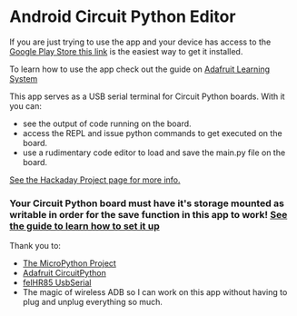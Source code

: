 # Android Circuit Python Editor
If you are just trying to use the app and your device has access to the [Google Play Store this link](https://play.google.com/store/apps/details?id=com.foamyguy.circuitpythoneditor) is the easiest way to get it installed.

To learn how to use the app check out the guide on [Adafruit Learning System](https://learn.adafruit.com/using-the-android-circuitpython-editor)

This app serves as a USB serial terminal for Circuit Python boards. With it you can:
 * see the output of code running on the board.
 * access the REPL and issue python commands to get executed on the board.
 * use a rudimentary code editor to load and save the main.py file on the board.

[See the Hackaday Project page for more info.](https://hackaday.io/project/162561-android-circuit-python-editor)

### Your Circuit Python board must have it's storage mounted as writable in order for the save function in this app to work! [See the guide to learn how to set it up](https://learn.adafruit.com/using-the-android-circuitpython-editor)

Thank you to:
 * [The MicroPython Project](https://github.com/micropython/micropython)
 * [Adafruit CircuitPython](https://github.com/adafruit/circuitpython)
 * [felHR85 UsbSerial](https://github.com/felHR85/UsbSerial)
 * The magic of wireless ADB so I can work on this app without having to plug and unplug everything so much.